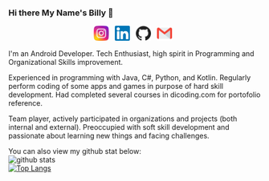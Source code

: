 ### Hi there My Name's Billy 👋

<p align="center">
<a href="https://www.instagram.com/brilian.ap"><img height="30" src="https://github.com/BillyMRX1/BillyMRX1/blob/main/icon/instagram.svg"></a>&nbsp;&nbsp;
<a href="https://www.linkedin.com/in/brilian-ade-putra/"><img height="30" src="https://github.com/BillyMRX1/BillyMRX1/blob/main/icon/linkedin.svg"></a>&nbsp;&nbsp;
<a href="https://github.com/stephenajulu"><img height="30" src="https://github.com/BillyMRX1/BillyMRX1/blob/main/icon/github.svg"></a>&nbsp;&nbsp;
<a href="mailto:brilianadeputra@gmail.com"><img height="30" src="https://github.com/BillyMRX1/BillyMRX1/blob/main/icon/gmail.svg"></a>&nbsp;&nbsp;
</p>

I'm an Android Developer. Tech Enthusiast, high spirit in Programming and Organizational Skills improvement.

Experienced in programming with Java, C#, Python, and Kotlin. Regularly perform coding of some apps and games in purpose of hard skill development. Had completed several courses in dicoding.com for portofolio reference.

Team player, actively participated in organizations and projects (both internal and external). Preoccupied with soft skill development and passionate about learning new things and facing challenges. 

You can also view my github stat below: 
<br> ![github stats](https://github-readme-stats.vercel.app/api?username=BillyMRX1&show_icons=true)
<br> [![Top Langs](https://github-readme-stats.vercel.app/api/top-langs/?username=BillyMRX1&layout=compact)](https://github.com/BillyMRX1/README.md)
